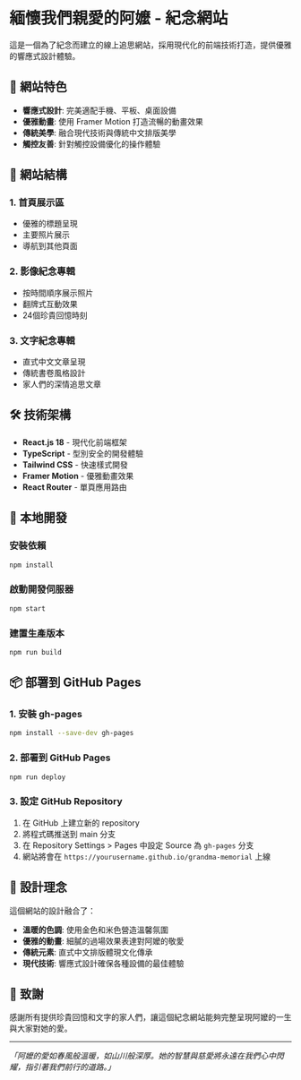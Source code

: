 # 緬懷我們親愛的阿嬤 - 紀念網站

這是一個為了紀念而建立的線上追思網站，採用現代化的前端技術打造，提供優雅的響應式設計體驗。

## 🌸 網站特色

- **響應式設計**: 完美適配手機、平板、桌面設備
- **優雅動畫**: 使用 Framer Motion 打造流暢的動畫效果
- **傳統美學**: 融合現代技術與傳統中文排版美學
- **觸控友善**: 針對觸控設備優化的操作體驗

## 📱 網站結構

### 1. 首頁展示區
- 優雅的標題呈現
- 主要照片展示
- 導航到其他頁面

### 2. 影像紀念專輯
- 按時間順序展示照片
- 翻牌式互動效果
- 24個珍貴回憶時刻

### 3. 文字紀念專輯
- 直式中文文章呈現
- 傳統書卷風格設計
- 家人們的深情追思文章

## 🛠️ 技術架構

- **React.js 18** - 現代化前端框架
- **TypeScript** - 型別安全的開發體驗
- **Tailwind CSS** - 快速樣式開發
- **Framer Motion** - 優雅動畫效果
- **React Router** - 單頁應用路由

## 🚀 本地開發

### 安裝依賴
```bash
npm install
```

### 啟動開發伺服器
```bash
npm start
```

### 建置生產版本
```bash
npm run build
```

## 📦 部署到 GitHub Pages

### 1. 安裝 gh-pages
```bash
npm install --save-dev gh-pages
```

### 2. 部署到 GitHub Pages
```bash
npm run deploy
```

### 3. 設定 GitHub Repository
1. 在 GitHub 上建立新的 repository
2. 將程式碼推送到 main 分支
3. 在 Repository Settings > Pages 中設定 Source 為 `gh-pages` 分支
4. 網站將會在 `https://yourusername.github.io/grandma-memorial` 上線

## 🎨 設計理念

這個網站的設計融合了：
- **溫暖的色調**: 使用金色和米色營造溫馨氛圍
- **優雅的動畫**: 細膩的過場效果表達對阿嬤的敬愛
- **傳統元素**: 直式中文排版體現文化傳承
- **現代技術**: 響應式設計確保各種設備的最佳體驗

## 💝 致謝

感謝所有提供珍貴回憶和文字的家人們，讓這個紀念網站能夠完整呈現阿嬤的一生與大家對她的愛。

---

*「阿嬤的愛如春風般溫暖，如山川般深厚。她的智慧與慈愛將永遠在我們心中閃耀，指引著我們前行的道路。」* 